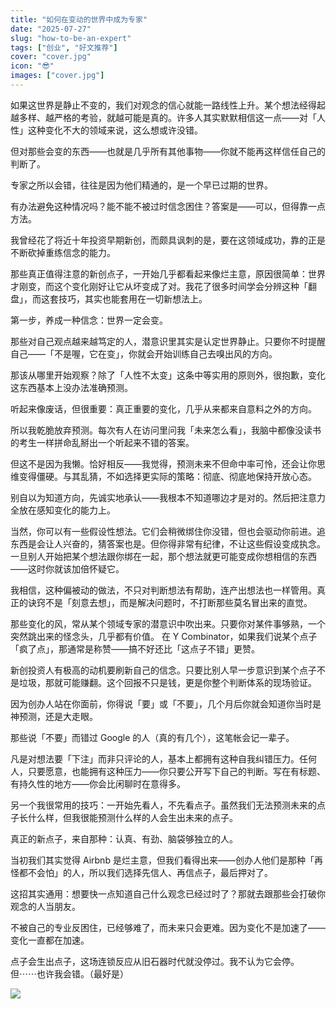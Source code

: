```yaml
---
title: "如何在变动的世界中成为专家"
date: "2025-07-27"
slug: "how-to-be-an-expert"
tags: ["创业", "好文推荐"]
cover: "cover.jpg"
icon: "😎"
images: ["cover.jpg"]
---
```

如果这世界是静止不变的，我们对观念的信心就能一路线性上升。某个想法经得起越多样、越严格的考验，就越可能是真的。许多人其实默默相信这一点——对「人性」这种变化不大的领域来说，这么想或许没错。



但对那些会变的东西——也就是几乎所有其他事物——你就不能再这样信任自己的判断了。



专家之所以会错，往往是因为他们精通的，是一个早已过期的世界。



有办法避免这种情况吗？能不能不被过时信念困住？答案是——可以，但得靠一点方法。



我曾经花了将近十年投资早期新创，而颇具讽刺的是，要在这领域成功，靠的正是不断砍掉重练信念的能力。



那些真正值得注意的新创点子，一开始几乎都看起来像烂主意，原因很简单：世界才刚变，而这个变化刚好让它从坏变成了对。我花了很多时间学会分辨这种「翻盘」，而这套技巧，其实也能套用在一切新想法上。



第一步，养成一种信念：世界一定会变。



那些对自己观点越来越笃定的人，潜意识里其实是认定世界静止。只要你不时提醒自己——「不是喔，它在变」，你就会开始训练自己去嗅出风的方向。



那该从哪里开始观察？除了「人性不太变」这条中等实用的原则外，很抱歉，变化这东西基本上没办法准确预测。



听起来像废话，但很重要：真正重要的变化，几乎从来都来自意料之外的方向。



所以我乾脆放弃预测。每次有人在访问里问我「未来怎么看」，我脑中都像没读书的考生一样拼命乱掰出一个听起来不错的答案。



但这不是因为我懒。恰好相反——我觉得，预测未来不但命中率可怜，还会让你思维变得僵硬。与其乱猜，不如选择更实际的策略：彻底、彻底地保持开放心态。



别自以为知道方向，先诚实地承认——我根本不知道哪边才是对的。然后把注意力全放在感知变化的能力上。



当然，你可以有一些假设性想法。它们会稍微绑住你没错，但也会驱动你前进。追东西是会让人兴奋的，猜答案也是。但你得非常有纪律，不让这些假设变成执念。
一旦别人开始把某个想法跟你绑在一起，那个想法就更可能变成你想相信的东西——这时你就该加倍怀疑它。



我相信，这种偏被动的做法，不只对判断想法有帮助，连产出想法也一样管用。真正的诀窍不是「刻意去想」，而是解决问题时，不打断那些莫名冒出来的直觉。



那些变化的风，常从某个领域专家的潜意识中吹出来。只要你对某件事够熟，一个突然跳出来的怪念头，几乎都有价值。
在 Y Combinator，如果我们说某个点子「疯了点」，那通常是称赞——搞不好还比「这点子不错」更赞。



新创投资人有极高的动机要刷新自己的信念。只要比别人早一步意识到某个点子不是垃圾，那就可能赚翻。这个回报不只是钱，更是你整个判断体系的现场验证。



因为创办人站在你面前，你得说「要」或「不要」，几个月后你就会知道你当时是神预测，还是大走眼。



那些说「不要」而错过 Google 的人（真的有几个），这笔帐会记一辈子。



凡是对想法要「下注」而非只评论的人，基本上都拥有这种自我纠错压力。任何人，只要愿意，也能拥有这种压力——你只要公开写下自己的判断。写在有标题、有持久性的地方——你会比闲聊时在意得多。



另一个我很常用的技巧：一开始先看人，不先看点子。虽然我们无法预测未来的点子长什么样，但我很能预测什么样的人会生出未来的点子。



真正的新点子，来自那种：认真、有劲、脑袋够独立的人。



当初我们其实觉得 Airbnb 是烂主意，但我们看得出来——创办人他们是那种「再怪都不会怕」的人，所以我们选择先信人、再信点子，最后押对了。



这招其实通用：想要快一点知道自己什么观念已经过时了？那就去跟那些会打破你观念的人当朋友。



不被自己的专业反困住，已经够难了，而未来只会更难。因为变化不是加速了——变化一直都在加速。



点子会生出点子，这场连锁反应从旧石器时代就没停过。我不认为它会停。
但⋯⋯也许我会错。（最好是）




![](https://prod-files-secure.s3.us-west-2.amazonaws.com/112d0858-5090-4d34-a606-b75eb8d65fd2/46476355-9cf3-4e99-9b7a-3531bc426380/1000202064.png?X-Amz-Algorithm=AWS4-HMAC-SHA256&X-Amz-Content-Sha256=UNSIGNED-PAYLOAD&X-Amz-Credential=ASIAZI2LB466SPXWYHUC%2F20250812%2Fus-west-2%2Fs3%2Faws4_request&X-Amz-Date=20250812T074544Z&X-Amz-Expires=3600&X-Amz-Security-Token=IQoJb3JpZ2luX2VjEMf%2F%2F%2F%2F%2F%2F%2F%2F%2F%2FwEaCXVzLXdlc3QtMiJIMEYCIQDDmhRiw8M88Yr1l9KJhhXJW9aj%2Boc7sNMB%2FaZK4LpJoAIhAOxCW%2B2zyNMJGKR382w%2FO1ku%2BX%2BeHh%2Fqhg6o%2FNyZuGwPKogECP%2F%2F%2F%2F%2F%2F%2F%2F%2F%2F%2FwEQABoMNjM3NDIzMTgzODA1Igz9XSiNkYydw8TyOqwq3AOyaxTL6DpJKtYhB7O0zVXpumQqdgU1Vs2nZ2vdjAOrQYL%2Fs90WSv%2BxpMoFy6mOsiXQ4WKYQqwoNoKVQ8H8tb9wEgYJUhVqIpBZA2OwlNwOFq2WHw0q52K%2B7SU9TSAw88US1FeEBqgJ1K0wqQA82CDR4Ur45aCmN4JtMbYAKZO9j0Y%2BuUP6h8bIUmVrL9vOZbVmDISonBKX1F2dLd2nqjVmsju6yMl4Q6g9VZsqyHF7fi9N4XEGNSsC3D1C7g8Uu%2BPrzAQF2md6rPGeX%2BObV9HyTbC4aSWyq3LLllDjBzwav4fvCL0C2cHcPvsm%2BDJBb8gH3aTWzOO3boPXPmZXF4LSKfwi5A4ADZuQLZ0RBCt3cnzzYX6XP%2BOBVwUvHofMFuXmJp2w%2BvUCLAz8Lgnaqy7tW6iAnomC7oNnTO7FYCUtdtxZreQrtxfPx59aN92ALFCrxCXkGLtpqthz9EPuJKAqlDI%2BraNzmvmlfwFxEwPqTNG7%2BHAHtD6tVtC3UL11boBY1k9pz5ErzYUl5ukoCa%2Bqocj2M0EGAnmHdAen8UOV%2FjYN6oie3SvApoSjxZ7wlsTWv8ZVnKEPfyqd9Pci%2BB2YtdhV8ARa4f0EGAl%2BSjD2dCT3Ln8Pm30gTWP9UDDXuuvEBjqkAb7QLOTQXsH%2Fd9Z2OVWQNKThEG1vt3503%2BzFI1iWunYS4BllpcpzlV%2BA21OHnp5I3lalJvITq%2FyMnZWqo%2FfYFuyooslOH3aUMVx%2BxZwmtdkxqE1waSU36sEhq1uZJqxhXbGx6pJRS%2F0HFVBNK4mBVoubz8caTsV2xXdKVFopsNa6OLnaNR2f4QJM5wjYCKhEVCRE4wpW83aj%2Bpe2zs4vkPgQXq12&X-Amz-Signature=d7d84ede2a58cb77586322affd07c69ec0d6072719542b707342f0218bf88920&X-Amz-SignedHeaders=host&x-amz-checksum-mode=ENABLED&x-id=GetObject)

